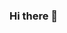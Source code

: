 ### Hi there 👋

<!--
**belenvbecker/belenvbecker** is a ✨ _special_ ✨ repository because its `README.md` (this file) appears on your GitHub profile.

---
<div >
<img align="right" src="https://pro2-bar-s3-cdn-cf5.myportfolio.com/17a47d9e8f4727ce5f3e48805b2d8eb2/67cb1a46-1d0c-45fe-ab3f-520e4802b1b8_rwc_0x7x800x626x800.gif?h=3ef38d2bcece76203455258e0d585fe9" alt="My Image" width="300">


### :woman_technologist: **About me:**

- 👋 Hi, I’m Belén Viglioglia Becker
- 👀 I’m interested in Data Science and UX/UI Design 🚀🚀
- 🌱 I’m a graduate Data Science at Henry
- 💞️ I’m looking to collaborate on Data Analyst and Data Engineering projects
- 📫 You can reach me at:
</div >
  

<div id="badges" align="center">
  <a href="linkedin.com/in/belen-viglioglia-becker">
    <img src="https://img.shields.io/badge/LinkedIn-blue?style=for-the-badge&logo=linkedin&logoColor=white" alt="LinkedIn Badge"/>
  </a>
</div>



<div align="center">
<h2> 🛠 Tech Stack 💼 (Languages and Tools)</h2> 


![Python](https://img.shields.io/badge/Python-3776AB?style=flat&logo=python&logoColor=white)
![MySQL](https://img.shields.io/badge/MySQL-4479A1?style=flat-square&logo=MySQL&logoColor=white)
![Jupyter](https://img.shields.io/badge/Jupyter-F37626?style=flat-square&logo=Jupyter&logoColor=white)
![Visual Studio Code](https://img.shields.io/badge/Visual%20Studio%20Code-007ACC?style=flat-square&logo=visual-studio-code&logoColor=white)
![Git](https://img.shields.io/badge/Git-F05032?style=flat-square&logo=git&logoColor=white)

![GitHub](https://img.shields.io/badge/GitHub-181717?style=flat-square&logo=github&logoColor=white)
![Pandas](https://img.shields.io/badge/Pandas-150458?style=flat-square&logo=pandas&logoColor=white)
![Numpy](https://img.shields.io/badge/Numpy-013243?style=flat-square&logo=Numpy&logoColor=white)
![Scikit-learn](https://img.shields.io/badge/ScikitLearn-F7931E?style=flat-square&logo=Scikit-learn&logoColor=white)
![PowerBI](https://img.shields.io/badge/PowerBI-F2C811?style=flat-square&logo=PowerBI&logoColor=white)

</div>

<div align="center">



